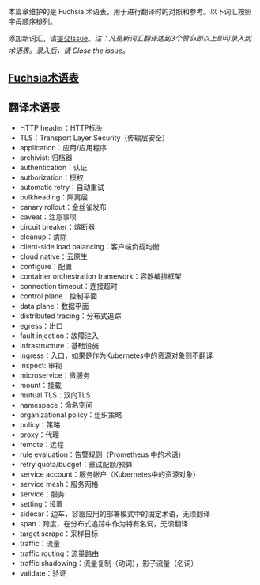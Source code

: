 
本篇章维护的是 Fuchsia 术语表，用于进行翻译时的对照和参考。以下词汇按照字母顺序排列。

添加新词汇，请[提交Issue](https://github.com/FuchsiaOS/FuchsiaOS-docs-zh_CN/issues/new)。*注：凡是新词汇翻译达到3个赞👍即以上即可录入到术语表。录入后，请 Close the issue。*



## [Fuchsia术语表](./glossary.md)



## 翻译术语表

- HTTP header：HTTP标头
- TLS：Transport Layer Security（传输层安全）
- application：应用/应用程序
- archivist: 归档器
- authentication：认证
- authorization：授权
- automatic retry：自动重试
- bulkheading：隔离层
- canary rollout：金丝雀发布
- caveat：注意事项
- circuit breaker：熔断器
- cleanup：清除
- client-side load balancing：客户端负载均衡
- cloud native：云原生
- configure：配置
- container orchestration framework：容器编排框架
- connection timeout：连接超时
- control plane：控制平面
- data plane：数据平面
- distributed tracing：分布式追踪
- egress：出口
- fault injection：故障注入
- infrastructure：基础设施
- ingress：入口，如果是作为Kubernetes中的资源对象则不翻译
- Inspect: 审视
- microservice：微服务
- mount：挂载
- mutual TLS：双向TLS
- namespace：命名空间
- organizational policy：组织策略
- policy：策略
- proxy：代理
- remote：远程
- rule evaluation：告警规则（Prometheus 中的术语）
- retry quota/budget：重试配额/预算
- service account：服务帐户（Kubernetes中的资源对象）
- service mesh：服务网格
- service：服务
- setting：设置
- sidecar：边车，容器应用的部署模式中的固定术语，无须翻译
- span：跨度，在分布式追踪中作为特有名词，无须翻译
- target scrape：采样目标
- traffic：流量
- traffic routing：流量路由
- traffic shadowing：流量复制（动词），影子流量（名词）
- validate：验证

